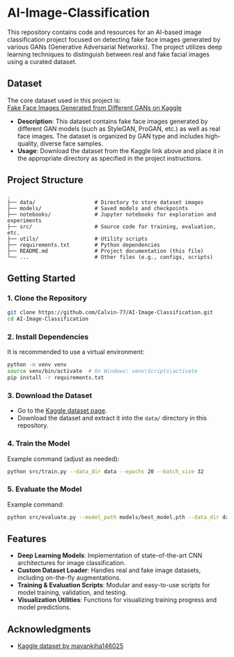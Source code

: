 # AI-Image-Classification

This repository contains code and resources for an AI-based image classification project focused on detecting fake face images generated by various GANs (Generative Adversarial Networks). The project utilizes deep learning techniques to distinguish between real and fake facial images using a curated dataset.

## Dataset

The core dataset used in this project is:  
[Fake Face Images Generated from Different GANs on Kaggle](https://www.kaggle.com/datasets/mayankjha146025/fake-face-images-generated-from-different-gans)

- **Description**: This dataset contains fake face images generated by different GAN models (such as StyleGAN, ProGAN, etc.) as well as real face images. The dataset is organized by GAN type and includes high-quality, diverse face samples.
- **Usage**: Download the dataset from the Kaggle link above and place it in the appropriate directory as specified in the project instructions.

## Project Structure

```
.
├── data/                   # Directory to store dataset images
├── models/                 # Saved models and checkpoints
├── notebooks/              # Jupyter notebooks for exploration and experiments
├── src/                    # Source code for training, evaluation, etc.
├── utils/                  # Utility scripts
├── requirements.txt        # Python dependencies
├── README.md               # Project documentation (this file)
└── ...                     # Other files (e.g., configs, scripts)
```

## Getting Started

### 1. Clone the Repository

```bash
git clone https://github.com/Calvin-77/AI-Image-Classification.git
cd AI-Image-Classification
```

### 2. Install Dependencies

It is recommended to use a virtual environment:

```bash
python -m venv venv
source venv/bin/activate  # On Windows: venv\Scripts\activate
pip install -r requirements.txt
```

### 3. Download the Dataset

- Go to the [Kaggle dataset page](https://www.kaggle.com/datasets/mayankjha146025/fake-face-images-generated-from-different-gans).
- Download the dataset and extract it into the `data/` directory in this repository.

### 4. Train the Model

Example command (adjust as needed):

```bash
python src/train.py --data_dir data --epochs 20 --batch_size 32
```

### 5. Evaluate the Model

Example command:

```bash
python src/evaluate.py --model_path models/best_model.pth --data_dir data/validation
```

## Features

- **Deep Learning Models**: Implementation of state-of-the-art CNN architectures for image classification.
- **Custom Dataset Loader**: Handles real and fake image datasets, including on-the-fly augmentations.
- **Training & Evaluation Scripts**: Modular and easy-to-use scripts for model training, validation, and testing.
- **Visualization Utilities**: Functions for visualizing training progress and model predictions.

## Acknowledgments

- [Kaggle dataset by mayankjha146025](https://www.kaggle.com/datasets/mayankjha146025/fake-face-images-generated-from-different-gans)
